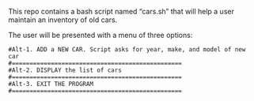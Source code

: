 This repo contains a bash script named “cars.sh” that will help a user maintain an inventory of old cars.
 
 The user will be presented with a menu of three options:


	#Alt-1. ADD a NEW CAR. Script asks for year, make, and model of new car
	#================================================
	#Alt-2. DISPLAY the list of cars
	#================================================
	#Alt-3. EXIT THE PROGRAM
	#================================================
